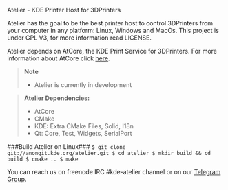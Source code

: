 Atelier - KDE Printer Host for 3DPrinters

Atelier has the goal to be the best printer host to control
3DPrinters from your computer in any platform: Linux, Windows and MacOs.
This project is under GPL V3, for more information read LICENSE.

Atelier depends on AtCore, the KDE Print Service for 3DPrinters.
For more information about AtCore click [here](https://github.com/KDE/atcore).
>**Note**
> - Atelier is currently in development


>**Atelier Dependencies:**
> - AtCore
> - CMake
> - KDE: Extra CMake Files, Solid, I18n
> - Qt: Core, Test, Widgets, SerialPort

###Build Atelier on Linux###
`
$ git clone git://anongit.kde.org/atelier.git
$ cd atelier
$ mkdir build && cd build
$ cmake ..
$ make
`

You can reach us on freenode IRC #kde-atelier channel or on
our [Telegram Group](telegram.me/KDEAtelier).
